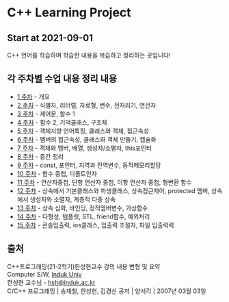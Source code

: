 
# C++ Learning Project

## Start at 2021-09-01

C++ 언어를 학습하며 학습한 내용을 복습하고 정리하는 곳입니다!

## 각 주차별 수업 내용 정리 내용

- [1 주차][1] - 개요  
- [2 주차][2] - 식별자, 리터럴, 자료형, 변수, 전처리기, 연산자  
- [3 주차][3] - 제어문, 함수 1  
- [4 주차][4] - 함수 2, 기억클래스, 구조체  
- [5 주차][5] - 객체지향 언어특징, 클래스와 객체, 접근속성  
- [6 주차][6] - 멤버의 접근속성, 클래스와 객체 만들기, 캡슐화  
- [7 주차][7] - 객체와 멤버, 배열, 생성자/소멸자, this포인터  
- [8 주차][8] - 중간 정리  
- [9 주차][9] - const, 포인터, 지역과 전역변수, 동적메모리할당  
- [10 주차][10] - 함수 중첩, 디폴트인자
- [11 주차][11] - 연산자중첩, 단항 연산자 중첩, 이항 연산자 중첩, 형변환 함수
- [12 주차][12] - 상속에서 기본클래스와 파생클래스, 상속접근제어, protected 멤버, 상속에서 생성자와 소멸자, 계층적 다중 상속
- [13 주차][13] - 상속 심화, 바인딩, 정적멤버변수, 가상함수
- [14 주차][14] - 다형성, 템플릿, STL, friend함수, 예외처리
- [15 주차][15] - 콘솔입출력, ios클래스, 입출력 조절자, 파일 입출력력

## 출처

C++프로그래밍(21-2학기)한성현교수 강의 내용 변형 및 요약  
Computer S/W, [Induk Univ][googlelink]  
한성현 교수님 -  hsh@induk.ac.kr  
C/C++ 프로그래밍 | 송재철, 한성현, 김경신 공저 | 양서각 | 2007년 03월 03일

[id]: URL "Optional Title here"
[googlelink]: https://www.induk.ac.kr "Go google"

[1]: https://github.com/gsmin02/Cpp_Project/blob/main/Weekly_Project/1%20Week/1%20Week.md
[2]: https://github.com/gsmin02/Cpp_Project/blob/main/Weekly_Project/2%20Week/2%20Week.md
[3]: https://github.com/gsmin02/Cpp_Project/blob/main/Weekly_Project/3%20Week/3%20Week.md
[4]: https://github.com/gsmin02/Cpp_Project/blob/main/Weekly_Project/4%20Week/4%20Week.md
[5]: https://github.com/gsmin02/Cpp_Project/blob/main/Weekly_Project/5%20Week/5%20Week.md
[6]: https://github.com/gsmin02/Cpp_Project/blob/main/Weekly_Project/6%20Week/6%20Week.md
[7]: https://github.com/gsmin02/Cpp_Project/blob/main/Weekly_Project/7%20Week/7%20Week.md
[8]: https://github.com/gsmin02/Cpp_Project/blob/main/Weekly_Project/8%20Week/8%20Week.md
[9]: https://github.com/gsmin02/Cpp_Project/blob/main/Weekly_Project/9%20Week/9%20Week.md
[10]: https://github.com/gsmin02/Cpp_Project/blob/main/Weekly_Project/10%20Week/10%20Week.md
[11]: https://github.com/gsmin02/Cpp_Project/blob/main/Weekly_Project/11%20Week/11%20Week.md
[12]: https://github.com/gsmin02/Cpp_Project/blob/main/Weekly_Project/12%20Week/12%20Week.md
[13]: https://github.com/gsmin02/Cpp_Project/blob/main/Weekly_Project/13%20Week/13%20Week.md
[14]: https://github.com/gsmin02/Cpp_Project/blob/main/Weekly_Project/14%20Week/14%20Week.md
[15]: https://github.com/gsmin02/Cpp_Project/blob/main/Weekly_Project/15%20Week/15%20Week.md

